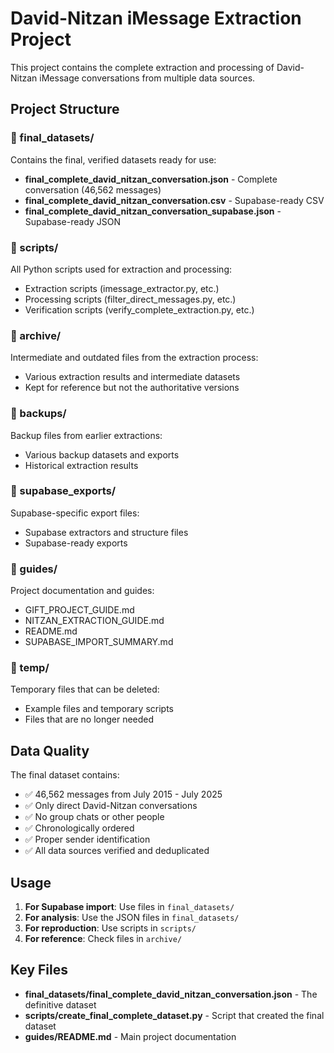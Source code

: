 # David-Nitzan iMessage Extraction Project

This project contains the complete extraction and processing of David-Nitzan iMessage conversations from multiple data sources.

## Project Structure

### 📁 final_datasets/
Contains the final, verified datasets ready for use:
- **final_complete_david_nitzan_conversation.json** - Complete conversation (46,562 messages)
- **final_complete_david_nitzan_conversation.csv** - Supabase-ready CSV
- **final_complete_david_nitzan_conversation_supabase.json** - Supabase-ready JSON

### 📁 scripts/
All Python scripts used for extraction and processing:
- Extraction scripts (imessage_extractor.py, etc.)
- Processing scripts (filter_direct_messages.py, etc.)
- Verification scripts (verify_complete_extraction.py, etc.)

### 📁 archive/
Intermediate and outdated files from the extraction process:
- Various extraction results and intermediate datasets
- Kept for reference but not the authoritative versions

### 📁 backups/
Backup files from earlier extractions:
- Various backup datasets and exports
- Historical extraction results

### 📁 supabase_exports/
Supabase-specific export files:
- Supabase extractors and structure files
- Supabase-ready exports

### 📁 guides/
Project documentation and guides:
- GIFT_PROJECT_GUIDE.md
- NITZAN_EXTRACTION_GUIDE.md
- README.md
- SUPABASE_IMPORT_SUMMARY.md

### 📁 temp/
Temporary files that can be deleted:
- Example files and temporary scripts
- Files that are no longer needed

## Data Quality

The final dataset contains:
- ✅ 46,562 messages from July 2015 - July 2025
- ✅ Only direct David-Nitzan conversations
- ✅ No group chats or other people
- ✅ Chronologically ordered
- ✅ Proper sender identification
- ✅ All data sources verified and deduplicated

## Usage

1. **For Supabase import**: Use files in `final_datasets/`
2. **For analysis**: Use the JSON files in `final_datasets/`
3. **For reproduction**: Use scripts in `scripts/`
4. **For reference**: Check files in `archive/`

## Key Files

- **final_datasets/final_complete_david_nitzan_conversation.json** - The definitive dataset
- **scripts/create_final_complete_dataset.py** - Script that created the final dataset
- **guides/README.md** - Main project documentation
